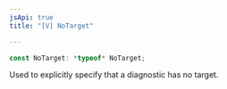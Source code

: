 ```yaml
---
jsApi: true
title: "[V] NoTarget"

---
```

```ts
const NoTarget: *typeof* NoTarget;
```

Used to explicitly specify that a diagnostic has no target.
